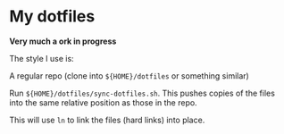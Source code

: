 # My dotfiles

**Very much a ork in progress**

The style I use is:

A regular repo (clone into `${HOME}/dotfiles` or something similar)

Run `${HOME}/dotfiles/sync-dotfiles.sh`. This pushes copies of the files into the same relative position as those in the repo.

This will use `ln` to link the files (hard links) into place.




